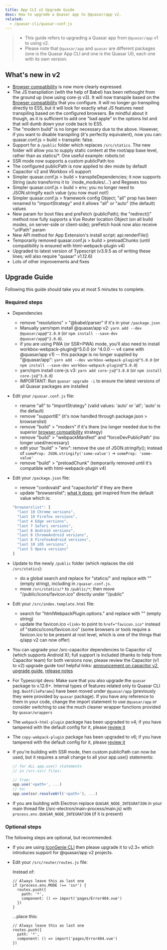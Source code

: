 ```yaml
---
title: App CLI v2 Upgrade Guide
desc: How to upgrade a Quasar app to @quasar/app v2.
related:
  - /quasar-cli/quasar-conf-js
---
```


> * This guide refers to upgrading a Quasar app from `@quasar/app` v1 to using v2.
> * Please note that `@quasar/app` and `quasar` are different packages (one is the Quasar App CLI and one is the Quasar UI), each one with its own version.

## What's new in v2

* [Browser compatibility](/quasar-cli/browser-compatibility) is now more clearly expressed.
* The JS transpilation (with the help of Babel) has been rethought from the ground up (now using core-js v3). It will now transpile based on the [Browser compatibility](/quasar-cli/browser-compatibility) that you configure. It will no longer go transpiling directly to ES5, but it will look for exactly what JS features need transpiling based on the configured browsers. Be mindful about it though, as it is sufficient to add one "bad apple" in the options list and that will dumb down your code back to ES5.
* The "modern build" is no longer necessary due to the above. However, if you want to disable transpiling (it's perfectly equivalent), now you can: quasar.conf.js > build > transpile: false.
* Support for a `/public` folder which replaces `/src/statics`. The new folder will allow you to supply static content at the root/app base level, rather than as statics/*. One useful example: robots.txt
* SSR mode now supports a custom publicPath too
* The configured publicPath is now applied to dev mode by default
* Capacitor v2 and Workbox v5 support
* Simpler quasar.conf.js > build > transpileDependencies; it now supports String (auto transforms it to `/node_modules/...') and Regexes too
* Simpler quasar.conf.js > build > env; you no longer need to JSON.stringify each value (you now must not!)
* Simpler quasar.conf.js > framework config Object; "all" prop has been renamed to "importStrategy" and it allows "all" or "auto" (the default) values
* New param for boot files and preFetch (publicPath); the "redirect()" method now fully supports a Vue Router location Object (on all build modes, on server-side or client-side); preFetch hook now also receive "urlPath" param
* New API method for App Extension's install script: api.renderFile()
* Temporarily removed quasar.conf.js > build > preloadChunks (until compatibility is ensured with html-webpack-plugin v4)
* Upgraded to latest version of Typescript (v3.9.5 as of writing these lines; will also require "quasar" v1.12.6)
* Lots of other improvements and fixes

## Upgrade Guide

Following this guide should take you at most 5 minutes to complete.

### Required steps

* Dependencies
  - remove "resolutions" > "@babel/parser" if it's in your `/package.json`
  - Manually yarn/npm install @quasar/app v2: `yarn add --dev @quasar/app@^2.0.0` (or `npm install --save-dev @quasar/app@^2.0.0`).
  - if you are using PWA (or SSR+PWA) mode, you'll also need to install workbox-webpack-plugin@^5.0.0 (or ^4.0.0 -- v4 came with @quasar/app v1) -- this package is no longer supplied by "@quasar/app": `yarn add --dev workbox-webpack-plugin@^5.0.0` (or `npm install --save-dev workbox-webpack-plugin@^5.0.0`)
  - yarn/npm install core-js v3: `yarn add core-js@^3.0.0` (or `npm install core-js@^3.0.0`)
  - IMPORTANT: Run `quasar upgrade -i` to ensure the latest versions of all Quasar packages are installed

* Edit your `/quasar.conf.js` file:
  - rename "all" to "importStrategy" (valid values: 'auto' or 'all'; 'auto' is the default)
  - remove "supportIE" (it's now handled through package.json > browserslist)
  - remove "build" > "modern" if it's there (no longer needed due to the superior [browser compatibility](/quasar-cli/browser-compatibility) strategy)
  - remove "build" > "webpackManifest" and "forceDevPublicPath" (no longer used/necessary)
  - edit your "build" > "env": remove the use of JSON.stringify(); instead of `someProp: JSON.stringify('some-value')` -> `someProp: 'some-value'`
  - remove "build" > "preloadChunk" (temporarily removed until it's compatible with html-webpack-plugin v4)

* Edit your `/package.json` file:
  - remove "cordovaId" and "capacitorId" if they are there
  - update "browserslist"; [what it does](/quasar-cli/browser-compatibility); get inspired from the default value which is:

  ```js
  "browserslist": [
    "last 10 Chrome versions",
    "last 10 Firefox versions",
    "last 4 Edge versions",
    "last 7 Safari versions",
    "last 8 Android versions",
    "last 8 ChromeAndroid versions",
    "last 8 FirefoxAndroid versions",
    "last 10 iOS versions",
    "last 5 Opera versions"
  ]
  ```

* Update to the newly `/public` folder (which replaces the old `/src/statics`):
  - do a global search and replace for "statics/" and replace with "" (empty string), including in `/quasar.conf.js`.
  - move `/src/statics/*` to `/public/*`; then move "/public/icons/favicon.ico" directly under "/public"

* Edit your `/src/index.template.html` file:
  - search for "htmlWebpackPlugin.options." and replace with "" (empty string)
  - update the favicon.ico `<link>` to point to `href="favicon.ico"` instead of "statics/icons/favicon.ico" (some browsers or tools require a favicon.ico to be present at root level, which is one of the things that q/app v2 can now offer)

* You can upgrade your /src-capacitor dependencies to Capacitor v2 (which supports Android X); full support is included (thanks to help from Capacitor team) for both versions now; please review the Capacitor (v1 to v2) upgrade guide too! helpful links: [announcement on capacitor v2](https://ionicframework.com/blog/announcing-capacitor-2-0/), [upgrade guide](https://capacitor.ionicframework.com/docs/android/updating/#from-1-5-1-to-2-0-0), [release notes](https://github.com/ionic-team/capacitor/releases/tag/2.0.0)

* For Typescript devs: Make sure that you also upgrade the `quasar` package to v.12.6+. Internal types of features related only to Quasar CLI (eg. `BootFileParams`) have been moved under `@quasar/app` (previously they were provided by `quasar` package). If you have any reference to them in your code, change the import statement to use `@quasar/app` or consider switching to use the much cleaner wrapper functions provided by `quasar/wrappers`

* The `webpack-html-plugin` package has been upgraded to v4; if you have tampered with the default config for it, please [review it](https://github.com/jantimon/html-webpack-plugin/blob/master/CHANGELOG.md#400-2020-03-23)

* The `copy-webpack-plugin` package has been upgraded to v6; if you have tampered with the default config for it, please [review it](https://github.com/webpack-contrib/copy-webpack-plugin/blob/master/CHANGELOG.md#600-2020-05-15)

* If you're building with SSR mode, then custom publicPath can now be used, but it requires a small change to all your app.use() statements:
  ``` js
  // for ALL app.use() statements
  // in /src-ssr/ files:

  // from:
  app.use('<path>', ...)
  // to:
  app.use(ssr.resolveUrl('<path>'), ...)
  ```

* If you are building with Electron replace `QUASAR_NODE_INTEGRATION` in your main thread file (/src-electron/main-process/main.js) with `process.env.QUASAR_NODE_INTEGRATION` (if it is present)

### Optional steps

The following steps are optional, but recommended.

* If you are using [IconGenie CLI](/icongenie/introduction) then please upgrade it to v2.3+ which introduces support for @quasar/app v2 projects.

* Edit your `/src/router/routes.js` file:

  Instead of:

  ```
  // Always leave this as last one
  if (process.env.MODE !== 'ssr') {
    routes.push({
      path: '*',
      component: () => import('pages/Error404.vue')
    })
  }
  ```

  ...place this:

  ```
  // Always leave this as last one
  routes.push({
    path: '*',
    component: () => import('pages/Error404.vue')
  })
  ```


